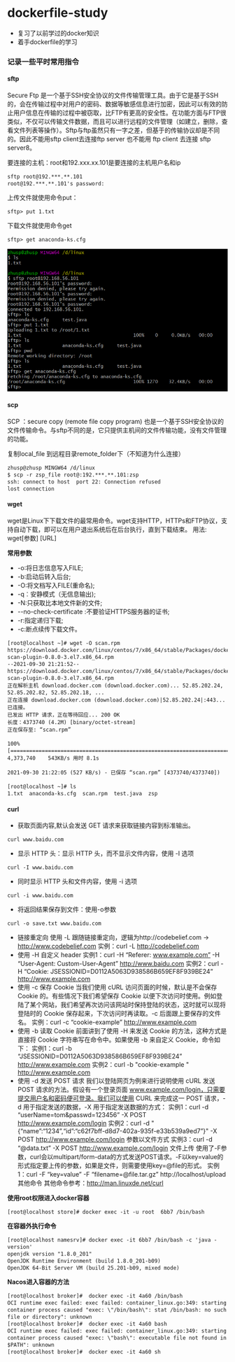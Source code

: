 # dockerfile-study

* 复习了以前学过的docker知识
* 着手dockerfile的学习

### 记录一些平时常用指令

####  sftp

Secure Ftp 是一个基于SSH安全协议的文件传输管理工具。由于它是基于SSH的，会在传输过程中对用户的密码、数据等敏感信息进行加密，因此可以有效的防止用户信息在传输的过程中被窃取，比FTP有更高的安全性。在功能方面与FTP很类似，不仅可以传输文件数据，而且可以进行远程的文件管理（如建立，删除，查看文件列表等操作）。Sftp与ftp虽然只有一字之差，但基于的传输协议却是不同的。因此不能用sftp client去连接ftp server 也不能用 ftp client 去连接 sftp server8。

要连接的主机：root和192.xxx.xx.101是要连接的主机用户名和ip

```shell
sftp root@192.***.**.101
root@192.***.**.101's password:
```

上传文件就使用命令put：

```shell
sftp> put 1.txt
```

下载文件就使用命令get

```
sftp> get anaconda-ks.cfg
```

![image-20211008150433812](README/image-20211008150433812.png)

#### scp

SCP ：secure copy (remote file copy program) 也是一个基于SSH安全协议的文件传输命令。与sftp不同的是，它只提供主机间的文件传输功能，没有文件管理的功能。

复制local_file 到远程目录remote_folder下（不知道为什么连接）

```shell
zhusp@zhusp MINGW64 /d/linux
$ scp -r zsp_file root@:192.***.**.101:zsp
ssh: connect to host  port 22: Connection refused
lost connection
```

#### wget

wget是Linux下下载文件的最常用命令。wget支持HTTP，HTTPs和FTP协议，支持自动下载，即可以在用户退出系统后在后台执行，直到下载结束。
用法: wget[参数] [URL]

**常用参数**

* -o∶将日志信息写入FILE;
* -b∶启动后转入后台;
* -O∶将文档写入FILE(重命名);
* -q︰安静模式（无信息输出);
* -N:只获取比本地文件新的文件;
* --no-check-certificate :不要验证HTTPS服务器的证书;
* -r:指定递归下载;
* -c:断点续传下载文件。

```shell
[root@localhost ~]# wget -O scan.rpm https://download.docker.com/linux/centos/7/x86_64/stable/Packages/docker-scan-plugin-0.8.0-3.el7.x86_64.rpm
--2021-09-30 21:21:52--  https://download.docker.com/linux/centos/7/x86_64/stable/Packages/docker-scan-plugin-0.8.0-3.el7.x86_64.rpm
正在解析主机 download.docker.com (download.docker.com)... 52.85.202.24, 52.85.202.82, 52.85.202.18, ...
正在连接 download.docker.com (download.docker.com)|52.85.202.24|:443... 已连接。
已发出 HTTP 请求，正在等待回应... 200 OK
长度：4373740 (4.2M) [binary/octet-stream]
正在保存至: “scan.rpm”

100%[=============================================================================>] 4,373,740    543KB/s 用时 8.1s   

2021-09-30 21:22:05 (527 KB/s) - 已保存 “scan.rpm” [4373740/4373740])

[root@localhost ~]# ls
1.txt  anaconda-ks.cfg  scan.rpm  test.java  zsp

```

#### curl

* 获取页面内容,默认会发送 GET 请求来获取链接内容到标准输出。

```shell
curl www.baidu.com
```

* 显示 HTTP 头：显示 HTTP 头，而不显示文件内容，使用 -I 选项

```shell
curl -I www.baidu.com
```

* 同时显示 HTTP 头和文件内容，使用 -i 选项

```shell
curl -i www.baidu.com
```

* 将返回结果保存到文件：使用-o参数

```shell
curl -o save.txt www.baidu.com
```

* 链接重定向
  使用 -L 跟随链接重定向，逻辑为http://codebelief.com -> http://www.codebelief.com
  实例：curl -L http://codebelief.com
* 使用 -H 自定义 header
  实例1：curl -H “Referer: www.example.com” -H “User-Agent: Custom-User-Agent” http://www.baidu.com
  实例2：curl -H “Cookie: JSESSIONID=D0112A5063D938586B659EF8F939BE24” http://www.example.com
* 使用 -c 保存 Cookie
  当我们使用 cURL 访问页面的时候，默认是不会保存 Cookie 的。有些情况下我们希望保存 Cookie 以便下次访问时使用。例如登陆了某个网站，我们希望再次访问该网站时保持登陆的状态，这时就可以现将登陆时的 Cookie 保存起来，下次访问时再读取。-c 后面跟上要保存的文件名。
  实例：curl -c “cookie-example” http://www.example.com
* 使用 -b 读取 Cookie
  前面讲到了使用 -H 来发送 Cookie 的方法，这种方式是直接将 Cookie 字符串写在命令中。如果使用 -b 来自定义 Cookie，命令如下：
  实例1：curl -b “JSESSIONID=D0112A5063D938586B659EF8F939BE24” http://www.example.com
  实例2：curl -b "cookie-example " http://www.example.com
* 使用 -d 发送 POST 请求
  我们以登陆网页为例来进行说明使用 cURL 发送 POST 请求的方法。假设有一个登录页面 www.example.com/login，只需要提交用户名和密码便可登录。我们可以使用 CURL 来完成这一 POST 请求，-d 用于指定发送的数据，-X 用于指定发送数据的方式：
  实例1：curl -d “userName=tom&passwd=123456” -X POST http://www.example.com/login
  实例2：curl -d " {“name”:“1234”,“id”:“c62f7bff-d8d7-402a-935f-e33b539a9ed7”}" -X POST http://www.example.com/login
  参数以文件方式
  实例3：curl -d “@data.txt” -X POST http://www.example.com/login
  文件上传
  使用了-F参数，curl会以multipart/form-data的方式发送POST请求。-F以key=value的形式指定要上传的参数，如果是文件，则需要使用key=@file的形式。
  实例1：curl -F “key=value” -F “filename=@file.tar.gz” http://localhost/upload
  其他命令
  其他命令参考：http://man.linuxde.net/curl
  

**使用root权限进入docker容器**

```shell
[root@localhost store]# docker exec -it -u root  6bb7 /bin/bash
```

**在容器外执行命令**

```shell
[root@localhost namesrv]# docker exec -it 6bb7 /bin/bash -c 'java -version'
openjdk version "1.8.0_201"
OpenJDK Runtime Environment (build 1.8.0_201-b09)
OpenJDK 64-Bit Server VM (build 25.201-b09, mixed mode)
```

**Nacos进入容器的方法**

```shell
[root@localhost broker]#  docker exec -it 4a60 /bin/bash
OCI runtime exec failed: exec failed: container_linux.go:349: starting container process caused "exec: \"/bin/bash\": stat /bin/bash: no such file or directory": unknown
[root@localhost broker]#  docker exec -it 4a60 bash
OCI runtime exec failed: exec failed: container_linux.go:349: starting container process caused "exec: \"bash\": executable file not found in $PATH": unknown
[root@localhost broker]#  docker exec -it 4a60 sh
```

